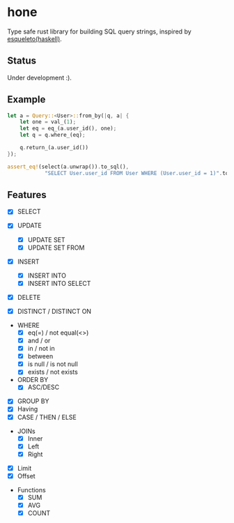 # hone

Type safe rust library for building SQL query strings, inspired by [esqueleto(haskell)](https://github.com/bitemyapp/esqueleto).

## Status

Under development :).

## Example

```rust
let a = Query::<User>::from_by(|q, a| {
    let one = val_(1);
    let eq = eq_(a.user_id(), one);
    let q = q.where_(eq);

    q.return_(a.user_id())
});

assert_eq!(select(a.unwrap()).to_sql(),
            "SELECT User.user_id FROM User WHERE (User.user_id = 1)".to_string());
```

## Features

- [x] SELECT
- [x] UPDATE
  - [x] UPDATE SET
  - [x] UPDATE SET FROM
- [x] INSERT
  - [x] INSERT INTO
  - [x] INSERT INTO SELECT
- [x] DELETE

- [x] DISTINCT / DISTINCT ON

- WHERE
  - [x] eq(=) / not equal(<>)
  - [x] and / or 
  - [x] in / not in
  - [x] between
  - [x] is null / is not null
  - [x] exists / not exists

- ORDER BY 
  - [x] ASC/DESC

- [x] GROUP BY 
- [x] Having
- [x] CASE / THEN / ELSE

- JOINs
  - [x] Inner
  - [x] Left
  - [x] Right
  
- [x] Limit
- [x] Offset

- Functions
  - [x] SUM
  - [x] AVG
  - [x] COUNT
